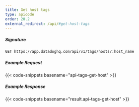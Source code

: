 ```yaml
---
title: Get host tags
type: apicode
order: 20.2
external_redirect: /api/#get-host-tags
---
```


##### Signature

`GET https://app.datadoghq.com/api/v1/tags/hosts/:host_name`

##### Example Request

{{< code-snippets basename="api-tags-get-host" >}}

##### Example Response

{{< code-snippets basename="result.api-tags-get-host" >}}
